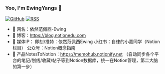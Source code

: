 ### Yoo, I'm EwingYangs 👋

[![GitHub](https://img.shields.io/badge/dynamic/json?logo=github&label=GitHub&labelColor=495867&color=495867&query=%24.data.totalSubs&url=https%3A%2F%2Fapi.spencerwoo.com%2Fsubstats%2F%3Fsource%3Dgithub%26queryKey%3Dhayschan&style=flat-square)](https://github.com/hayschan)
[![RSS](https://img.shields.io/badge/dynamic/json?logo=rss&logoColor=white&label=RSS&labelColor=95B8D1&color=95B8D1&query=%24.data.totalSubs&url=https%3A%2F%2Fapi.spencerwoo.com%2Fsubstats%2F%3Fsource%3Dfeedly%257Cinoreader%257CfeedsPub%26queryKey%3Dhttps://haysc.tech/feed.xml&style=flat-square)](https://haysc.tech/)

- 🥏 网名：依然范佩西-Ewing
- 👏 博客：https://blog.notionedu.com
- 🤙 媒体IP：
     即刻/推特：依然范佩西Ewing
     小红书：自律的小嘉同学（Notion栏目）
     公众号：Notion概念指南
- 🔑 产品NotesToNotion：https://memohub.notionify.net
  （自动同步各个平台的笔记/划线/收藏/帖子等到Notion数据库，统一在Notion管理，第二大脑的第一步）
